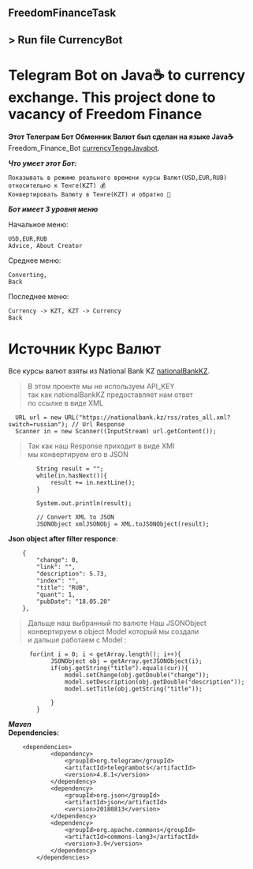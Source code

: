 ## FreedomFinanceTask 
## > Run file CurrencyBot 
# Telegram Bot on Java☕ to currency exchange. This project done to vacancy of Freedom Finance
**Этот Телеграм Бот Обменник Валют был сделан на языке Java☕ </br>**
Freedom_Finance_Bot [currencyTengeJavabot](t.me/currencyTengeJavabot).

***Что умеет этот Бот:***
``` 
Показывать в режиме реального времени курсы Валют(USD,EUR,RUB) относительно к Тенге(KZT) 💰
Конвертировать Валюту в Тенге(KZT) и обратно 🔗
```
***Бот имеет 3 уровня меню***

Начальное меню:
```
USD,EUR,RUB
Advice, About Creator
```

Среднее меню:
```
Converting,
Back
```

Последнее меню:
```
Currency -> KZT, KZT -> Currency
Back
```

# Источник Курс Валют
Все курсы валют взяты из National Bank KZ [nationalBankKZ](https://nationalbank.kz/?docid=3346&switch=russian).

> В этом проекте мы не используем API_KEY </br> так как nationalBankKZ предоставляет нам ответ </br> по ссылке в виде XML

``` 
  URL url = new URL("https://nationalbank.kz/rss/rates_all.xml?switch=russian"); // Url Response
  Scanner in = new Scanner((InputStream) url.getContent());
```

> Так как наш Response приходит в виде XMl </br> мы конвертируем его в JSON
``` 
        String result = "";
        while(in.hasNext()){
            result += in.nextLine();
        }

        System.out.println(result);

        // Convert XML to JSON
        JSONObject xmlJSONObj = XML.toJSONObject(result);
```

**Json object after filter responce**:
``` 
    {
        "change": 0,
        "link": "",
        "description": 5.73,
        "index": "",
        "title": "RUB",
        "quant": 1,
        "pubDate": "18.05.20"
    },
```

> Дальще наш выбранный по валюте Наш JSONObject конвертируем в object Model который мы создали </br> и дальше работаем с Model : 
``` 
      for(int i = 0; i < getArray.length(); i++){
            JSONObject obj = getArray.getJSONObject(i);
            if(obj.getString("title").equals(cur)){
                model.setChange(obj.getDouble("change"));
                model.setDescription(obj.getDouble("description"));
                model.setTitle(obj.getString("title"));

            }
        }
```

***Maven<br>***
**Dependencies:**
``` 
    <dependencies>
            <dependency>
                <groupId>org.telegram</groupId>
                <artifactId>telegrambots</artifactId>
                <version>4.8.1</version>
            </dependency>
            <dependency>
                <groupId>org.json</groupId>
                <artifactId>json</artifactId>
                <version>20180813</version>
            </dependency>
            <dependency>
                <groupId>org.apache.commons</groupId>
                <artifactId>commons-lang3</artifactId>
                <version>3.9</version>
            </dependency>
        </dependencies>
 ```

